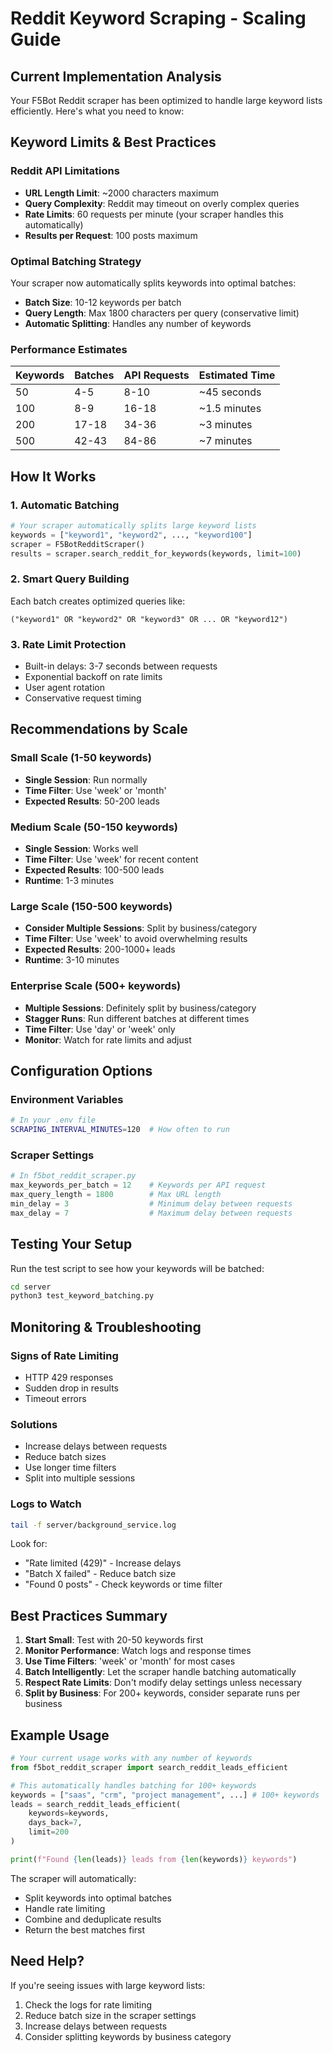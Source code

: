 # Reddit Keyword Scraping - Scaling Guide

## Current Implementation Analysis

Your F5Bot Reddit scraper has been optimized to handle large keyword lists efficiently. Here's what you need to know:

## Keyword Limits & Best Practices

### Reddit API Limitations
- **URL Length Limit**: ~2000 characters maximum
- **Query Complexity**: Reddit may timeout on overly complex queries
- **Rate Limits**: 60 requests per minute (your scraper handles this automatically)
- **Results per Request**: 100 posts maximum

### Optimal Batching Strategy

Your scraper now automatically splits keywords into optimal batches:

- **Batch Size**: 10-12 keywords per batch
- **Query Length**: Max 1800 characters per query (conservative limit)
- **Automatic Splitting**: Handles any number of keywords

### Performance Estimates

| Keywords | Batches | API Requests | Estimated Time |
|----------|---------|--------------|----------------|
| 50       | 4-5     | 8-10         | ~45 seconds    |
| 100      | 8-9     | 16-18        | ~1.5 minutes   |
| 200      | 17-18   | 34-36        | ~3 minutes     |
| 500      | 42-43   | 84-86        | ~7 minutes     |

## How It Works

### 1. Automatic Batching
```python
# Your scraper automatically splits large keyword lists
keywords = ["keyword1", "keyword2", ..., "keyword100"]
scraper = F5BotRedditScraper()
results = scraper.search_reddit_for_keywords(keywords, limit=100)
```

### 2. Smart Query Building
Each batch creates optimized queries like:
```
("keyword1" OR "keyword2" OR "keyword3" OR ... OR "keyword12")
```

### 3. Rate Limit Protection
- Built-in delays: 3-7 seconds between requests
- Exponential backoff on rate limits
- User agent rotation
- Conservative request timing

## Recommendations by Scale

### Small Scale (1-50 keywords)
- **Single Session**: Run normally
- **Time Filter**: Use 'week' or 'month'
- **Expected Results**: 50-200 leads

### Medium Scale (50-150 keywords)
- **Single Session**: Works well
- **Time Filter**: Use 'week' for recent content
- **Expected Results**: 100-500 leads
- **Runtime**: 1-3 minutes

### Large Scale (150-500 keywords)
- **Consider Multiple Sessions**: Split by business/category
- **Time Filter**: Use 'week' to avoid overwhelming results
- **Expected Results**: 200-1000+ leads
- **Runtime**: 3-10 minutes

### Enterprise Scale (500+ keywords)
- **Multiple Sessions**: Definitely split by business/category
- **Stagger Runs**: Run different batches at different times
- **Time Filter**: Use 'day' or 'week' only
- **Monitor**: Watch for rate limits and adjust

## Configuration Options

### Environment Variables
```bash
# In your .env file
SCRAPING_INTERVAL_MINUTES=120  # How often to run
```

### Scraper Settings
```python
# In f5bot_reddit_scraper.py
max_keywords_per_batch = 12    # Keywords per API request
max_query_length = 1800        # Max URL length
min_delay = 3                  # Minimum delay between requests
max_delay = 7                  # Maximum delay between requests
```

## Testing Your Setup

Run the test script to see how your keywords will be batched:
```bash
cd server
python3 test_keyword_batching.py
```

## Monitoring & Troubleshooting

### Signs of Rate Limiting
- HTTP 429 responses
- Sudden drop in results
- Timeout errors

### Solutions
- Increase delays between requests
- Reduce batch sizes
- Use longer time filters
- Split into multiple sessions

### Logs to Watch
```bash
tail -f server/background_service.log
```

Look for:
- "Rate limited (429)" - Increase delays
- "Batch X failed" - Reduce batch size
- "Found 0 posts" - Check keywords or time filter

## Best Practices Summary

1. **Start Small**: Test with 20-50 keywords first
2. **Monitor Performance**: Watch logs and response times
3. **Use Time Filters**: 'week' or 'month' for most cases
4. **Batch Intelligently**: Let the scraper handle batching automatically
5. **Respect Rate Limits**: Don't modify delay settings unless necessary
6. **Split by Business**: For 200+ keywords, consider separate runs per business

## Example Usage

```python
# Your current usage works with any number of keywords
from f5bot_reddit_scraper import search_reddit_leads_efficient

# This automatically handles batching for 100+ keywords
keywords = ["saas", "crm", "project management", ...] # 100+ keywords
leads = search_reddit_leads_efficient(
    keywords=keywords,
    days_back=7,
    limit=200
)

print(f"Found {len(leads)} leads from {len(keywords)} keywords")
```

The scraper will automatically:
- Split keywords into optimal batches
- Handle rate limiting
- Combine and deduplicate results
- Return the best matches first

## Need Help?

If you're seeing issues with large keyword lists:
1. Check the logs for rate limiting
2. Reduce batch size in the scraper settings
3. Increase delays between requests
4. Consider splitting keywords by business category